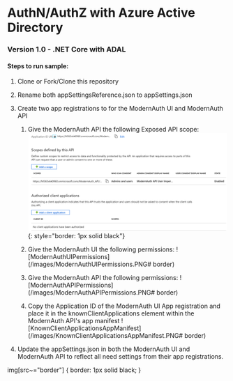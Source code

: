 # AuthN/AuthZ with Azure Active Directory

### Version 1.0 - .NET Core with ADAL

#### Steps to run sample:

1. Clone or Fork/Clone this repository
2. Rename both appSettingsReference.json to appSettings.json
3. Create two app registrations to for the ModernAuth UI and ModernAuth API
    1. Give the ModernAuth API the following Exposed API scope:
        ![ExposeModernAuthAPI](/images/ExposeModernAuthAPI.PNG){: style="border: 1px solid black"}

    2. Give the ModernAuth UI the following permissions:
        ![ModernAuthUIPermissions](/images/ModernAuthUIPermissions.PNG# border)

    3. Give the ModernAuth API the following permissions:
        ![ModernAuthAPIPermissions](/images/ModernAuthAPIPermissions.PNG# border)

    4. Copy the Application ID of the ModernAuth UI App registration and place it in the knownClientApplications element        within the ModernAuth API's app manifest
        ![KnownClientApplicationsAppManifest](/images/KnownClientApplicationsAppManifest.PNG# border)

4. Update the appSettings.json in both the ModernAuth UI and ModernAuth API to reflect all need settings from their app registrations.


img[src~="border"] {
   border: 1px solid black;
}
